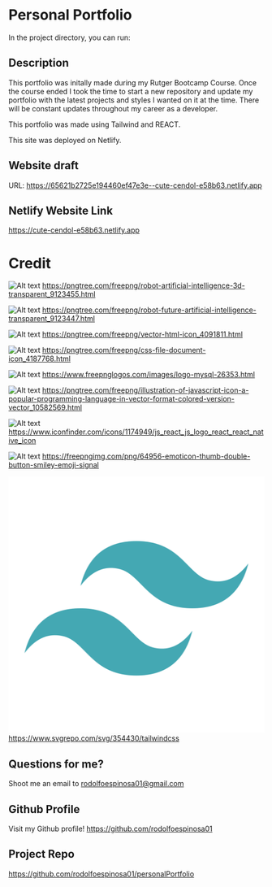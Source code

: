 # Personal Portfolio

In the project directory, you can run:

## Description

This portfolio was initally made during my Rutger Bootcamp Course. Once the course ended I took the time to start a new repository and update my portfolio with the latest projects and styles I wanted on it at the time. There will be constant updates throughout my career as a developer.

This portfolio was made using Tailwind and REACT.

This site was deployed on Netlify.

## Website draft

URL: https://65621b2725e194460ef47e3e--cute-cendol-e58b63.netlify.app

## Netlify Website Link

https://cute-cendol-e58b63.netlify.app

# Credit

![Alt text](src/assets/pngTree_robot1.png)
https://pngtree.com/freepng/robot-artificial-intelligence-3d-transparent_9123455.html

![Alt text](src/assets/pngTree_robot2.png)
https://pngtree.com/freepng/robot-future-artificial-intelligence-transparent_9123447.html

![Alt text](src/assets/pngTree_html.png)
https://pngtree.com/freepng/vector-html-icon_4091811.html

![Alt text](src/assets/pngTree_css.png)
https://pngtree.com/freepng/css-file-document-icon_4187768.html

![Alt text](src/assets/freepnglogos_mysql.png)
https://www.freepnglogos.com/images/logo-mysql-26353.html

![Alt text](src/assets/pngTree_javascript.png)
https://pngtree.com/freepng/illustration-of-javascript-icon-a-popular-programming-language-in-vector-format-colored-version-vector_10582569.html

![Alt text](src/assets/pngTree_css.png)
https://www.iconfinder.com/icons/1174949/js_react_js_logo_react_react_native_icon

![Alt text](src/assets/me_edit.png)
https://freepngimg.com/png/64956-emoticon-thumb-double-button-smiley-emoji-signal

![Alt text](src/assets/img/tailwindcss.svg)
https://www.svgrepo.com/svg/354430/tailwindcss

## Questions for me?

Shoot me an email to rodolfoespinosa01@gmail.com

## Github Profile

Visit my Github profile!
https://github.com/rodolfoespinosa01

## Project Repo

https://github.com/rodolfoespinosa01/personalPortfolio
